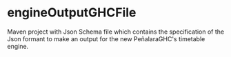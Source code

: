 # engineOutputGHCFile
Maven project with Json Schema file which contains the specification of the Json formant to make an output for the new PeñalaraGHC's timetable engine. 
